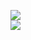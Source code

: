 [![](https://img.shields.io/badge/Made%20With-Github%20Spray-lightgrey.svg?style=for-the-badge&logo=github)](https://github.com/Annihil/github-spray#766)  
[![](https://i.imgur.com/2DrTn0Z.gif)](https://github.com/Annihil/github-spray)